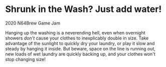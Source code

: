 # Shrunk in the Wash? Just add water!
2020 N64Brew Game Jam

Hanging up the washing is a neverending hell, even when overnight showers *don't* cause your clothes to inexplicably double in size.
Take advantage of the sunlight to quickly dry your laundry, or play it slow and steady by hanging it inside. But beware, space on the line is running out, new loads of wet laundry are quickly backing up, and your clothes won't stop changing size!


